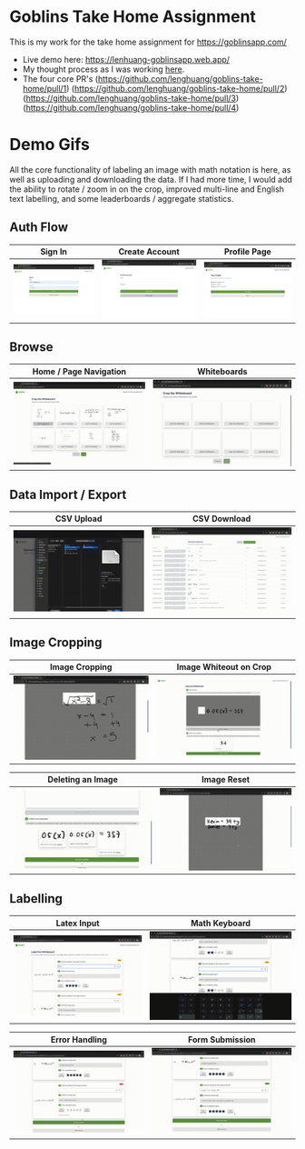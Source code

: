 # Goblins Take Home Assignment

This is my work for the take home assignment for https://goblinsapp.com/

- Live demo here: https://lenhuang-goblinsapp.web.app/
- My thought process as I was working [here](https://github.com/lenghuang/goblins-take-home/blob/master/README.md).
- The four core PR's (https://github.com/lenghuang/goblins-take-home/pull/1) (https://github.com/lenghuang/goblins-take-home/pull/2) (https://github.com/lenghuang/goblins-take-home/pull/3) (https://github.com/lenghuang/goblins-take-home/pull/4)

# Demo Gifs

All the core functionality of labeling an image with math notation is here, as well as uploading and downloading the data. If I had more time, I would add the ability to rotate / zoom in on the crop, improved multi-line and English text labelling, and some leaderboards / aggregate statistics.

## Auth Flow

| Sign In                         | Create Account                                | Profile Page                      |
| ------------------------------- | --------------------------------------------- | --------------------------------- |
| ![signin](demo/pics/signin.png) | ![createaccount](demo/pics/createaccount.png) | ![profile](demo/pics/profile.png) |

## Browse

| Home / Page Navigation            | Whiteboards                                    |
| --------------------------------- | ---------------------------------------------- |
| ![home](demo/gifs/page%20nav.gif) | ![gallery](demo/gifs/whiteboard%20gallery.gif) |

## Data Import / Export

| CSV Upload                      | CSV Download                      |
| ------------------------------- | --------------------------------- |
| ![](demo/gifs/csv%20upload.gif) | ![](demo/gifs/download%20csv.gif) |

## Image Cropping

| Image Cropping                       | Image Whiteout on Crop         |
| ------------------------------------ | ------------------------------ |
| ![](demo/gifs/cropping%20action.gif) | ![](demo/gifs/white%20out.gif) |

| Deleting an Image                                    | Image Reset                      |
| ---------------------------------------------------- | -------------------------------- |
| ![](demo/gifs/deleting%20an%20added%20image%202.gif) | ![](demo/gifs/reset%20image.gif) |

## Labelling

| Latex Input                      | Math Keyboard                      |
| -------------------------------- | ---------------------------------- |
| ![](demo/gifs/latex%20input.gif) | ![](demo/gifs/math%20keyboard.gif) |

| Error Handling                                 | Form Submission                    |
| ---------------------------------------------- | ---------------------------------- |
| ![](demo/gifs/mathlive%20error%20handling.gif) | ![](demo/gifs/submit%20labels.gif) |
